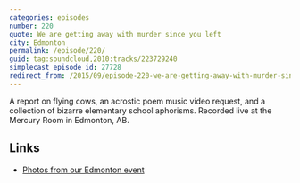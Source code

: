 ```yaml
---
categories: episodes
number: 220
quote: We are getting away with murder since you left
city: Edmonton
permalink: /episode/220/
guid: tag:soundcloud,2010:tracks/223729240
simplecast_episode_id: 27728
redirect_from: /2015/09/episode-220-we-are-getting-away-with-murder-since-you-left-edmonton/
---
```


A report on flying cows, an acrostic poem music video request, and a collection of bizarre elementary school aphorisms. Recorded live at the Mercury Room in Edmonton, AB.


## Links
- [Photos from our Edmonton event](https://www.facebook.com/media/set/?set=a.10153309299673600.1073741843.121054468599&type=3)

